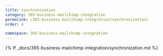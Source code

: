 ```yaml
---
title: synchronization
category: 365-business-mailchimp-integration
permalink: /365-business-mailchimp-integration/synchronization/
order: 4

namespace: 365-business-mailchimp-integration
---
```


{% tf _docs/365-business-mailchimp-integration/synchronization.md %}